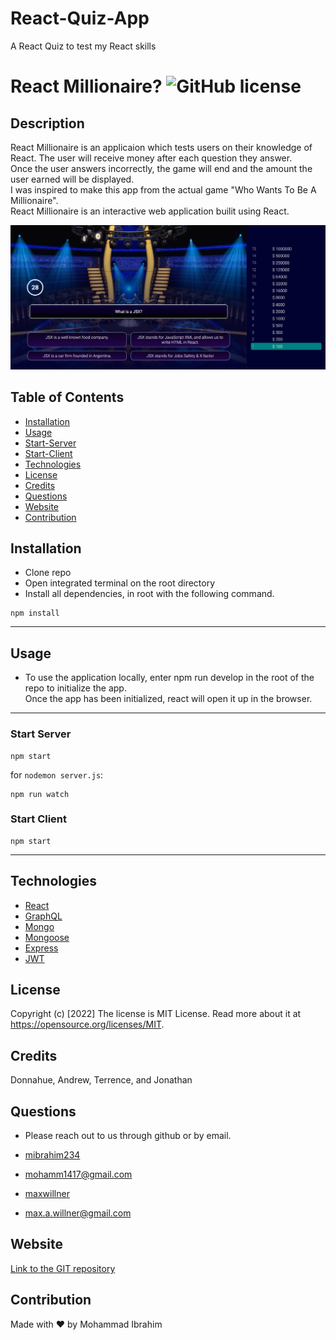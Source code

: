 # React-Quiz-App
A React Quiz to test my React skills 
# React Millionaire? ![GitHub license](https://img.shields.io/badge/license-MIT%20License-blue.svg)

<!-- ## Deployed Site  -->
<!-- Deployed site -->


## Description 
React Millionaire is an applicaion which tests users on their knowledge of React. The user will receive money after each question they answer. <br> Once the user answers incorrectly, the game will end and the amount the user earned will be displayed. <br> I was inspired to make this app from the actual game "Who Wants To Be A Millionaire". <br> React Millionaire is an interactive web application builit using React. 

  ![React Millionaire Screenshot](assets/ReactM.PNG)




## Table of Contents
* [Installation](#installation)
* [Usage](#usage)
* [Start-Server](#start-server)
* [Start-Client](#start-client)
* [Technologies](#technologies)
* [License](#license)
* [Credits](#credits)
* [Questions](#questions)
* [Website](#website)
* [Contribution](#contribution)


## Installation
- Clone repo
- Open integrated terminal on the root directory
- Install all dependencies, in root with the following command. 

```
npm install
```

---

## Usage 

- To use the application locally, enter npm run develop in the root of the repo to initialize the app. <br>
Once the app has been initialized, react will open it up in the browser.

---
### Start Server

```
npm start
```

for `nodemon server.js`:

```
npm run watch
```
### Start Client

```
npm start
```
---

## Technologies
- [React](https://reactjs.org/)
- [GraphQL](https://graphql.org/)
- [Mongo](https://www.mongodb.com/)
- [Mongoose](https://mongoosejs.com/docs/)
- [Express](https://www.npmjs.com/package/express-session)
- [JWT](https://jwt.io/)

## License
Copyright (c) [2022]
The license is MIT License. 
Read more about it at https://opensource.org/licenses/MIT.

## Credits
Donnahue, Andrew, Terrence, and Jonathan

## Questions
- Please reach out to us through github or by email. 

- [mibrahim234](https://github.com/mibrahim234) 

- mohamm1417@gmail.com

- [maxwillner](https://github.com/maxwillner) 
-   max.a.willner@gmail.com 


## Website
[Link to the GIT repository](https://github.com/mibrahim234/Alpha-Dev)


## Contribution
Made with ❤️ by Mohammad Ibrahim 